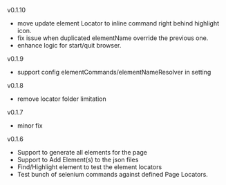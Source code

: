 
v0.1.10

* move update element Locator to inline command right behind highlight icon.
* fix issue when duplicated elementName override the previous one.
* enhance logic for start/quit browser.
  
v0.1.9

* support config elementCommands/elementNameResolver in setting
  
v0.1.8

* remove locator folder limitation
  
v0.1.7

* minor fix

v0.1.6

* Support to generate all elements for the page
* Support to Add Element(s) to the json files
* Find/Highlight element to test the element locators
* Test bunch of selenium commands against defined Page Locators.
